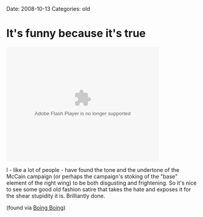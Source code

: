 Date: 2008-10-13
Categories: old

# It's funny because it's true

<embed src="http://blip.tv/play/gaEW04IvgpNs" type="application/x-shockwave-flash" width="400" height="300" allowscriptaccess="always" allowfullscreen="true"></embed> 

I - like a lot of people - have found the tone and the undertone of the McCain campaign (or perhaps the campaign's stoking of the "base" element of the right wing) to be both disgusting and frightening.  So it's nice to see some good old fashion satire that takes the hate and exposes it for the shear stupidity it is.  Brilliantly done.

(found via <a href="http://www.boingboing.net/2008/10/13/new-mccain-tv-smear.html">Boing Boing</a>)
